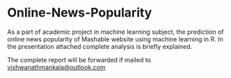 # Online-News-Popularity
As a part of academic project in machine learning subject, the prediction of online news popularity of Mashable website using machine learning in R. In the presentation attached complete analysis is briefly explained.

The complete report will be forwarded if mailed to vishwanathmankala@outlook.com
